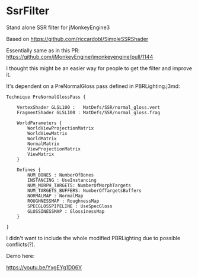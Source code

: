 # SsrFilter
Stand alone SSR filter for jMonkeyEngine3

Based on https://github.com/riccardobl/SimpleSSRShader


Essentially same as in this PR: https://github.com/jMonkeyEngine/jmonkeyengine/pull/1144

I thought this might be an easier way for people to get the filter and improve it.

It's dependent on a PreNormalGloss pass defined in PBRLighting.j3md:

    Technique PreNormalGlossPass {

        VertexShader GLSL100 :   MatDefs/SSR/normal_gloss.vert
        FragmentShader GLSL100 : MatDefs/SSR/normal_gloss.frag

        WorldParameters {
            WorldViewProjectionMatrix
            WorldViewMatrix
            WorldMatrix
            NormalMatrix
            ViewProjectionMatrix
            ViewMatrix
        }

        Defines {
            NUM_BONES : NumberOfBones
            INSTANCING : UseInstancing
            NUM_MORPH_TARGETS: NumberOfMorphTargets
            NUM_TARGETS_BUFFERS: NumberOfTargetsBuffers
            NORMALMAP : NormalMap
            ROUGHNESSMAP : RoughnessMap
            SPECGLOSSPIPELINE : UseSpecGloss
            GLOSSINESSMAP : GlossinessMap
        }

    }

I didn't want to include the whole modified PBRLighting due to possible conflicts(?).

Demo here:

https://youtu.be/YxgEYg1D06Y
